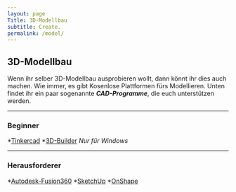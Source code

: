 ```yaml
---
layout: page
Title: 3D-Modellbau
subtitle: Create.
permalink: /model/
---
```


## 3D-Modellbau

Wenn ihr selber 3D-Modellbau ausprobieren wollt, dann könnt ihr dies auch machen. Wie immer, es gibt Kosenlose Plattformen fürs Modellieren. 
Unten findet ihr ein paar sogenannte _**CAD-Programme**_, die euch unterstützen werden.

---
### Beginner

*[Tinkercad](https://www.tinkercad.com)
*[3D-Builder](https://apps.microsoft.com/store/detail/3d-builder/9WZDNCRFJ3T6?hl=en-us&gl=US) _Nur für Windows_

---
### Herausforderer

*[Autodesk-Fusion360](https://www.autodesk.com/products/fusion-360/personal)
*[SketchUp](https://www.sketchup.com)
*[OnShape](https://www.onshape.com/en/products/free)